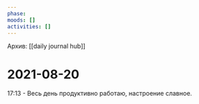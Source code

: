 ```yaml
---
phase:
moods: []
activities: []
---
```

Архив: [[daily journal hub]]
# 2021-08-20

17:13 - Весь день продуктивно работаю, настроение славное.

